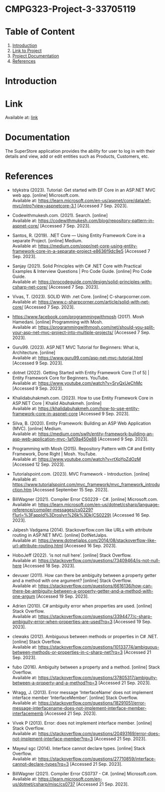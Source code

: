 # CMPG323-Project-3-33705119

# Table of Content
1. [Introduction](#introduction)
2. [Link to Project](#link)
3. [Project Documentation](#documentation)
4. [References](#references)

# Introduction

# Link
Available at: [link](https://ecopowerlog.azurewebsites.net)

# Documentation
The SuperStore application provides the ability for user to log in with their details and view, add or edit entities such as Products, Customers, etc.

# References

* tdykstra (2023). Tutorial: Get started with EF Core in an ASP.NET MVC web app. [online] Microsoft.com. </br>Available at: https://learn.microsoft.com/en-us/aspnet/core/data/ef-mvc/intro?view=aspnetcore-3.1 [Accessed 7 Sep. 2023].

* Codewithmukesh.com. (2021). Search. [online] </br>Available at: https://codewithmukesh.com/blog/repository-pattern-in-aspnet-core/ [Accessed 7 Sep. 2023].

* ‌Santos, R. (2019). .NET Core — Using Entity Framework Core in a separate Project. [online] Medium. </br>Available at: https://medium.com/oppr/net-core-using-entity-framework-core-in-a-separate-project-e8636f9dc9e5 [Accessed 7 Sep. 2023].

* ‌Sanjay (2021). Solid Principles with C# .NET Core with Practical Examples & Interview Questions | Pro Code Guide. [online] Pro Code Guide. </br>Available at: https://procodeguide.com/design/solid-principles-with-csharp-net-core/ [Accessed 7 Sep. 2023].

* ‌Vivas, T. (2023). SOLID With .net Core. [online] C-sharpcorner.com. </br>Available at: https://www.c-sharpcorner.com/article/solid-with-net-core/ [Accessed 7 Sep. 2023].

* ‌https://www.facebook.com/programmingwithmosh (2017). Mosh Hamedani. [online] Programming with Mosh. </br>Available at: https://programmingwithmosh.com/net/should-you-split-your-asp-net-mvc-project-into-multiple-projects/ [Accessed 7 Sep. 2023].

* Guru99. (2023). ASP.NET MVC Tutorial for Beginners: What is, Architecture. [online] </br>Available at: https://www.guru99.com/asp-net-mvc-tutorial.html [Accessed 9 Sep. 2023].

* dotnet (2022). Getting Started with Entity Framework Core [1 of 5] | Entity Framework Core for Beginners. YouTube. </br>Available at: https://www.youtube.com/watch?v=SryQxUeChMc [Accessed 9 Sep. 2023].

* Khalidabuhakmeh.com. (2023). How to use Entity Framework Core in ASP.NET Core | Khalid Abuhakmeh. [online] </br>Available at: https://khalidabuhakmeh.com/how-to-use-entity-framework-core-in-aspnet-core [Accessed 9 Sep. 2023].

* Silva, B. (2020). Entity Framework: Building an ASP Web Application (MVC). [online] Medium. </br>Available at: https://medium.com/swlh/entity-framework-building-an-asp-web-application-mvc-1af09a450e88 [Accessed 9 Sep. 2023].

* Programming with Mosh (2015). Repository Pattern with C# and Entity Framework, Done Right | Mosh. YouTube.  </br>Available at: https://www.youtube.com/watch?v=rtXpYpZdOzM [Accessed 12 Sep. 2023].

* Tutorialspoint.com. (2023). MVC Framework - Introduction. [online] </br>Available at: https://www.tutorialspoint.com/mvc_framework/mvc_framework_introduction.htm [Accessed September 15 Sep. 2023].

* BillWagner (2021). Compiler Error CS0229 - C#. [online] Microsoft.com. </br>Available at: https://learn.microsoft.com/en-us/dotnet/csharp/language-reference/compiler-messages/cs0229?f1url=%3FappId%3Droslyn%26k%3Dk(CS0229) [Accessed 16 Sep. 2023].

* Jalpesh Vadgama (2014). Stackoverflow.com like URLs with attribute routing in ASP.NET MVC. [online] DotNetJalps. </br>Available at: https://www.dotnetjalps.com/2014/08/stackoverflow-like-url-attribute-routing.html [Accessed 16 Sep. 2023].

* HoboJeff (2022). ‘is not null here’. [online] Stack Overflow. </br>Available at: https://stackoverflow.com/questions/73409464/is-not-null-here [Accessed 18 Sep. 2023].

* devuxer (2011). How can there be ambiguity between a property getter and a method with one argument? [online] Stack Overflow. </br>Available at: https://stackoverflow.com/questions/6616136/how-can-there-be-ambiguity-between-a-property-getter-and-a-method-with-one-argum [Accessed 19 Sep. 2023].

* Adrien (2010). C# ambiguity error when properties are used. [online] Stack Overflow. </br>Available at: https://stackoverflow.com/questions/3394477/c-sharp-ambiguity-error-when-properties-are-used?rq=3 [Accessed 19 Sep. 2023].

* clewaks (2012). Ambiguous between methods or properties in C# .NET. [online] Stack Overflow. <br/>Available at: https://stackoverflow.com/questions/10133774/ambiguous-between-methods-or-properties-in-c-sharp-net?rq=3 [Accessed 21 Sep. 2023].

* fubo (2016). Ambiguity between a property and a method. [online] Stack Overflow. <br/>Available at: https://stackoverflow.com/questions/37805317/ambiguity-between-a-property-and-a-method?rq=3 [Accessed 21 Sep. 2023].

* Wragg, J. (2013). Error message ‘InterfaceName’ does not implement interface member ‘InterfaceMember’. [online] Stack Overflow. <br/>Available at: https://stackoverflow.com/questions/18291051/error-message-interfacename-does-not-implement-interface-member-interfacememb [Accessed 21 Sep. 2023].

* Vivek P (2013). Error: does not implement interface member. [online] Stack Overflow. <br/>Available at: https://stackoverflow.com/questions/20493169/error-does-not-implement-interface-member?rq=3 [Accessed 21 Sep. 2023].

* Mayeul sgc (2014). Interface cannot declare types. [online] Stack Overflow. <br/>Available at: https://stackoverflow.com/questions/27710859/interface-cannot-declare-types?rq=3 [Accessed 21 Sep. 2023].

* BillWagner (2021). Compiler Error CS0737 - C#. [online] Microsoft.com. <br/>Available at: https://learn.microsoft.com/en-us/dotnet/csharp/misc/cs0737 [Accessed 21 Sep. 2023].

‌

‌

‌

‌

‌

‌

‌

‌

‌

‌

‌

‌

‌

‌
